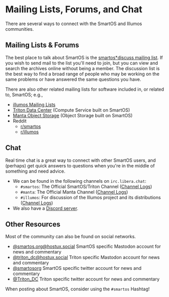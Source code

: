 # Mailing Lists, Forums, and Chat

<!-- markdownlint-disable foo -->

There are several ways to connect with the SmartOS and Illumos
communities.

## Mailing Lists & Forums

The best place to talk about SmartOS is the [smartos*discuss mailing
list](https://smartos.topicbox.com/groups/smartos*discuss). If you wish
to send mail to the list you'll need to join, but you can view and
search the archives online without being a member. The discussion list
is the best way to find a broad range of people who may be working on
the same problems or have answered the same questions you have.

There are also other related mailing lists for software included in, or
related to, SmartOS; e.g.,

* [illumos Mailing Lists](https://illumos.org/docs/community/lists/)
* [Triton Data Center](https://smartdatacenter.topicbox.com/groups/sdc*discuss)
  (Compute Service built on SmartOS)
* [Manta Object Storage](https://mantastorage.topicbox.com/groups/manta*discuss)
  (Object Storage built on SmartOS)
* Reddit
    * [r/smartos](https://reddit.com/r/smartos)
    * [r/illumos](https://reddit.com/r/illumos)

## Chat

Real time chat is a great way to connect with other SmartOS users,
and (perhaps) get quick answers to questions when you're in the middle
of something and need advice.

* We can be found in the following channels on `irc.libera.chat`:
    * `#smartos`: The Official SmartOS/Triton Channel
      ([Channel Logs](https://log.omnios.org/smartos/))
    * `#manta`: The Official Manta Channel
      ([Channel Logs](https://log.omnios.org/manta/))
    * `#illumos`: For discussion of the Illumos project and its
      distributions ([Channel Logs](https://log.omnios.org/illumos))
* We also have a [Discord server](https://discord.gg/v4NwA3Hqay).

## Other Resources

Most of the community can also be found on social networks.

* [@smartos.org@hostux.social](https://hostux.social/@smartosorg) SmartOS
  specific Mastodon account for news and commentary
* [@triton_dc@hostux.social](https://hostux.social/@triton_dc) Triton
  specific Mastodon account for news and commentary
* [@smartosorg](https://twitter.com/joyentsmartos) SmartOS specific
  twitter account for news and commentary
* [@Triton_DC](https://twitter.com/SmartDataCenter) Triton specific
  twitter account for news and commentary

When posting about SmartOS, consider using the `#smartos` Hashtag!
